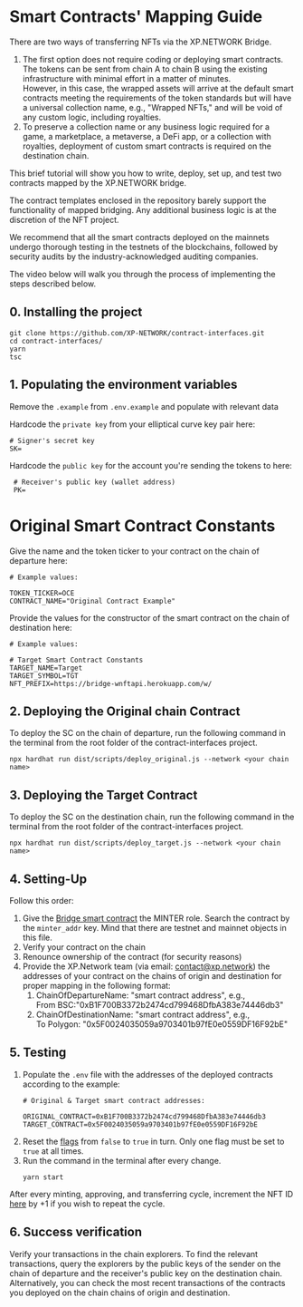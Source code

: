 # Smart Contracts' Mapping Guide

There are two ways of transferring NFTs via the XP.NETWORK Bridge.

1. The first option does not require coding or deploying smart contracts. The tokens can be sent from chain A to chain B using the existing infrastructure with minimal effort in a matter of minutes.<br/> However, in this case, the wrapped assets will arrive at the default smart contracts meeting the requirements of the token standards but will have a universal collection name, e.g., "Wrapped NFTs," and will be void of any custom logic, including royalties.
2. To preserve a collection name or any business logic required for a game, a marketplace, a metaverse, a DeFi app, or a collection with royalties, deployment of custom smart contracts is required on the destination chain.

This brief tutorial will show you how to write, deploy, set up, and test two contracts mapped by the XP.NETWORK bridge.

The contract templates enclosed in the repository barely support the functionality of mapped bridging. Any additional business logic is at the discretion of the NFT project.

We recommend that all the smart contracts deployed on the mainnets undergo thorough testing in the testnets of the blockchains, followed by security audits by the industry-acknowledged auditing companies.

The video below will walk you through the process of implementing the steps described below.

## 0. Installing the project

```
git clone https://github.com/XP-NETWORK/contract-interfaces.git
cd contract-interfaces/
yarn
tsc
```

## 1. Populating the environment variables
Remove the `.example` from `.env.example` and populate with relevant data

 Hardcode the `private key` from your elliptical curve key pair here:
 ```
 # Signer's secret key
 SK=
 ```
 Hardcode the `public key` for the account you're sending the tokens to here:
```
 # Receiver's public key (wallet address)
 PK=
 ```
 # Original Smart Contract Constants
 Give the name and the token ticker to your contract on the chain of departure here:
 ```
 # Example values:

 TOKEN_TICKER=OCE
 CONTRACT_NAME="Original Contract Example"
 ```
Provide the values for the constructor of the smart contract on the chain of destination here:
 ```
# Example values:

 # Target Smart Contract Constants
 TARGET_NAME=Target
 TARGET_SYMBOL=TGT
 NFT_PREFIX=https://bridge-wnftapi.herokuapp.com/w/
```

## 2. Deploying the Original chain Contract

To deploy the SC on the chain of departure, run the following command in the terminal from the root folder of the contract-interfaces project.
```
npx hardhat run dist/scripts/deploy_original.js --network <your chain name>
```

## 3. Deploying the Target Contract

To deploy the SC on the destination chain, run the following command in the terminal from the root folder of the contract-interfaces project.
```
npx hardhat run dist/scripts/deploy_target.js --network <your chain name>
```

## 4. Setting-Up

Follow this order:
1. Give the [Bridge smart contract](https://github.com/XP-NETWORK/xpjs/blob/secretjs/src/factory/factories.ts) the MINTER role. Search the contract by the `minter_addr` key. Mind that there are testnet and mainnet objects in this file.
2. Verify your contract on the chain
3. Renounce ownership of the contract (for security reasons)
4. Provide the XP.Network team (via  email: contact@xp.network) the addresses of your contract on the chains of origin and destination for proper mapping in the following format:
   1. ChainOfDepartureName: "smart contract address", e.g.,<br/> From BSC:"0xB1F700B3372b2474cd799468DfbA383e74446db3"
   2. ChainOfDestinationName: "smart contract address", e.g.,<br/> To Polygon: "0x5F0024035059a9703401b97fE0e0559DF16F92bE"

## 5. Testing
1. Populate the `.env` file with the addresses of the deployed contracts according to the example:
   ```
   # Original & Target smart contract addresses:
   
   ORIGINAL_CONTRACT=0xB1F700B3372b2474cd799468DfbA383e74446db3
   TARGET_CONTRACT=0x5F0024035059a9703401b97fE0e0559DF16F92bE
   ```
2. Reset the [flags](https://github.com/XP-NETWORK/contract-interfaces/blob/master/src/index.ts#L62-L64) from `false` to `true` in turn. Only one flag must be set to `true` at all times.
3. Run the command in the terminal after every change.
   ```
   yarn start
   ```
After every minting, approving, and transferring cycle, increment the NFT ID [here](https://github.com/XP-NETWORK/contract-interfaces/blob/master/src/index.ts#L31) by +1 if you wish to repeat the cycle.

## 6. Success verification
Verify your transactions in the chain explorers. To find the relevant transactions, query the explorers by the public keys of the sender on the chain of departure and the receiver's public key on the destination chain. Alternatively, you can check the most recent transactions of the contracts you deployed on the chain chains of origin and destination.
